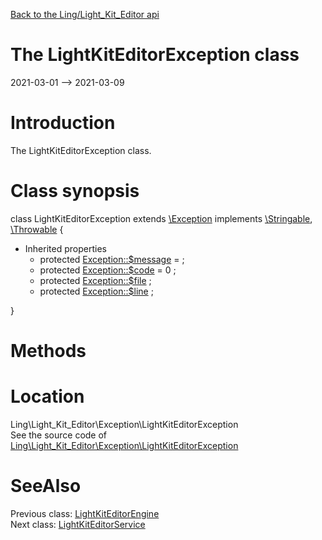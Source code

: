 [Back to the Ling/Light_Kit_Editor api](https://github.com/lingtalfi/Light_Kit_Editor/blob/master/doc/api/Ling/Light_Kit_Editor.md)



The LightKitEditorException class
================
2021-03-01 --> 2021-03-09






Introduction
============

The LightKitEditorException class.



Class synopsis
==============


class <span class="pl-k">LightKitEditorException</span> extends [\Exception](http://php.net/manual/en/class.exception.php) implements [\Stringable](https://wiki.php.net/rfc/stringable), [\Throwable](http://php.net/manual/en/class.throwable.php) {

- Inherited properties
    - protected  [Exception::$message](#property-message) =  ;
    - protected  [Exception::$code](#property-code) = 0 ;
    - protected  [Exception::$file](#property-file) ;
    - protected  [Exception::$line](#property-line) ;

}






Methods
==============






Location
=============
Ling\Light_Kit_Editor\Exception\LightKitEditorException<br>
See the source code of [Ling\Light_Kit_Editor\Exception\LightKitEditorException](https://github.com/lingtalfi/Light_Kit_Editor/blob/master/Exception/LightKitEditorException.php)



SeeAlso
==============
Previous class: [LightKitEditorEngine](https://github.com/lingtalfi/Light_Kit_Editor/blob/master/doc/api/Ling/Light_Kit_Editor/Engine/LightKitEditorEngine.md)<br>Next class: [LightKitEditorService](https://github.com/lingtalfi/Light_Kit_Editor/blob/master/doc/api/Ling/Light_Kit_Editor/Service/LightKitEditorService.md)<br>
